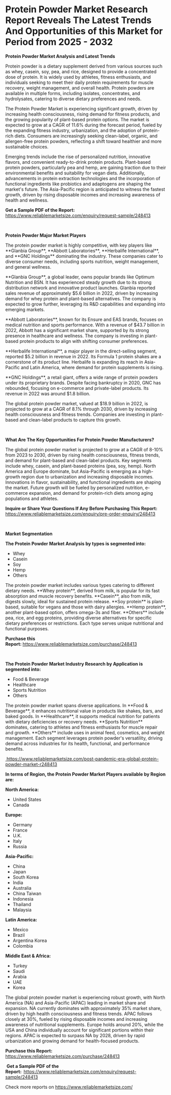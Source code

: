 <p><h1>Protein Powder Market Research Report Reveals The Latest Trends And Opportunities of this Market for Period from 2025 - 2032</h1></p><p><strong>Protein Powder Market Analysis and Latest Trends</strong></p>
<p><p>Protein powder is a dietary supplement derived from various sources such as whey, casein, soy, pea, and rice, designed to provide a concentrated dose of protein. It is widely used by athletes, fitness enthusiasts, and individuals seeking to meet their daily protein requirements for muscle recovery, weight management, and overall health. Protein powders are available in multiple forms, including isolates, concentrates, and hydrolysates, catering to diverse dietary preferences and needs.</p><p>The Protein Powder Market is experiencing significant growth, driven by increasing health consciousness, rising demand for fitness products, and the growing popularity of plant-based protein options. The market is expected to grow at a CAGR of 11.6% during the forecast period, fueled by the expanding fitness industry, urbanization, and the adoption of protein-rich diets. Consumers are increasingly seeking clean-label, organic, and allergen-free protein powders, reflecting a shift toward healthier and more sustainable choices.</p><p>Emerging trends include the rise of personalized nutrition, innovative flavors, and convenient ready-to-drink protein products. Plant-based protein powders, particularly pea and hemp, are gaining traction due to their environmental benefits and suitability for vegan diets. Additionally, advancements in protein extraction technologies and the incorporation of functional ingredients like probiotics and adaptogens are shaping the market's future. The Asia-Pacific region is anticipated to witness the fastest growth, driven by rising disposable incomes and increasing awareness of health and wellness.</p></p>
<p><strong>Get a Sample PDF of the Report:&nbsp;</strong> <a href="https://www.reliablemarketsize.com/enquiry/request-sample/248413?utm_campaign=1197&utm_medium=2&utm_source=Github&utm_content=ia&utm_term=21012025&utm_id=protein-powder">https://www.reliablemarketsize.com/enquiry/request-sample/248413</a></p>
<p>&nbsp;</p>
<p><strong>Protein Powder Major Market Players</strong></p>
<p><p>The protein powder market is highly competitive, with key players like **Glanbia Group**, **Abbott Laboratories**, **Herbalife International**, and **GNC Holdings** dominating the industry. These companies cater to diverse consumer needs, including sports nutrition, weight management, and general wellness.</p><p>**Glanbia Group**, a global leader, owns popular brands like Optimum Nutrition and BSN. It has experienced steady growth due to its strong distribution network and innovative product launches. Glanbia reported sales revenue of approximately $5.6 billion in 2022, driven by increasing demand for whey protein and plant-based alternatives. The company is expected to grow further, leveraging its R&D capabilities and expanding into emerging markets.</p><p>**Abbott Laboratories**, known for its Ensure and EAS brands, focuses on medical nutrition and sports performance. With a revenue of $43.7 billion in 2022, Abbott has a significant market share, supported by its strong presence in healthcare and wellness. The company is investing in plant-based protein products to align with shifting consumer preferences.</p><p>**Herbalife International**, a major player in the direct-selling segment, reported $5.2 billion in revenue in 2022. Its Formula 1 protein shakes are a cornerstone of its product line. Herbalife is expanding its reach in Asia-Pacific and Latin America, where demand for protein supplements is rising.</p><p>**GNC Holdings**, a retail giant, offers a wide range of protein powders under its proprietary brands. Despite facing bankruptcy in 2020, GNC has rebounded, focusing on e-commerce and private-label products. Its revenue in 2022 was around $1.8 billion.</p><p>The global protein powder market, valued at $18.9 billion in 2022, is projected to grow at a CAGR of 8.1% through 2030, driven by increasing health consciousness and fitness trends. Companies are investing in plant-based and clean-label products to capture this growth.</p></p>
<p>&nbsp;</p>
<p><strong>What Are The Key Opportunities For Protein Powder Manufacturers?</strong></p>
<p><p>The global protein powder market is projected to grow at a CAGR of 8-10% from 2023 to 2030, driven by rising health consciousness, fitness trends, and demand for plant-based and clean-label products. Key segments include whey, casein, and plant-based proteins (pea, soy, hemp). North America and Europe dominate, but Asia-Pacific is emerging as a high-growth region due to urbanization and increasing disposable incomes. Innovations in flavor, sustainability, and functional ingredients are shaping the market. Future growth will be fueled by personalized nutrition, e-commerce expansion, and demand for protein-rich diets among aging populations and athletes.</p></p>
<p><strong>Inquire or Share Your Questions If Any Before Purchasing This Report:</strong> <a href="https://www.reliablemarketsize.com/enquiry/pre-order-enquiry/248413?utm_campaign=1197&utm_medium=2&utm_source=Github&utm_content=ia&utm_term=21012025&utm_id=protein-powder">https://www.reliablemarketsize.com/enquiry/pre-order-enquiry/248413</a></p>
<p>&nbsp;</p>
<p><strong>Market Segmentation</strong></p>
<p><strong>The Protein Powder Market Analysis by types is segmented into:</strong></p>
<p><ul><li>Whey</li><li>Casein</li><li>Soy</li><li>Hemp</li><li>Others</li></ul></p>
<p><p>The protein powder market includes various types catering to different dietary needs. **Whey protein**, derived from milk, is popular for its fast absorption and muscle recovery benefits. **Casein**, also from milk, digests slowly, ideal for sustained protein release. **Soy protein** is plant-based, suitable for vegans and those with dairy allergies. **Hemp protein**, another plant-based option, offers omega-3s and fiber. **Others** include pea, rice, and egg proteins, providing diverse alternatives for specific dietary preferences or restrictions. Each type serves unique nutritional and functional purposes.</p></p>
<p><strong>Purchase this Report:&nbsp;</strong><a href="https://www.reliablemarketsize.com/purchase/248413?utm_campaign=1197&utm_medium=2&utm_source=Github&utm_content=ia&utm_term=21012025&utm_id=protein-powder">https://www.reliablemarketsize.com/purchase/248413</a></p>
<p>&nbsp;</p>
<p><strong>The Protein Powder Market Industry Research by Application is segmented into:</strong></p>
<p><ul><li>Food & Beverage</li><li>Healthcare</li><li>Sports Nutrition</li><li>Others</li></ul></p>
<p><p>The protein powder market spans diverse applications. In **Food & Beverage**, it enhances nutritional value in products like shakes, bars, and baked goods. In **Healthcare**, it supports medical nutrition for patients with dietary deficiencies or recovery needs. **Sports Nutrition** dominates, catering to athletes and fitness enthusiasts for muscle repair and growth. **Others** include uses in animal feed, cosmetics, and weight management. Each segment leverages protein powder's versatility, driving demand across industries for its health, functional, and performance benefits.</p></p>
<p><a href="https://www.reliablemarketsize.com/post-pandemic-era-global-protein-powder-market-r248413?utm_campaign=1197&utm_medium=2&utm_source=Github&utm_content=ia&utm_term=21012025&utm_id=protein-powder">&nbsp;https://www.reliablemarketsize.com/post-pandemic-era-global-protein-powder-market-r248413</a></p>
<p><strong>In terms of Region, the Protein Powder Market Players available by Region are:</strong></p>
<p>
    <p> <strong> North America: </strong>
        <ul>
            <li>United States</li>
            <li>Canada</li>
        </ul>
        </p> 
    <p> <strong> Europe: </strong>
        <ul>
            <li>Germany</li>
            <li>France</li>
            <li>U.K.</li>
            <li>Italy</li>
            <li>Russia</li>
        </ul>
        </p> 
    <p> <strong> Asia-Pacific: </strong>
        <ul>
            <li>China</li>
            <li>Japan</li>
            <li>South Korea</li>
            <li>India</li>
            <li>Australia</li>
            <li>China Taiwan</li>
            <li>Indonesia</li>
            <li>Thailand</li>
            <li>Malaysia</li>
        </ul>
        </p> 
    <p> <strong> Latin America: </strong>
        <ul>
            <li>Mexico</li>
            <li>Brazil</li>
            <li>Argentina Korea</li>
            <li>Colombia</li>
        </ul>
        </p> 
    <p> <strong> Middle East & Africa: </strong>
        <ul>
            <li>Turkey</li>
            <li>Saudi</li>
            <li>Arabia</li>
            <li>UAE</li>
            <li>Korea</li>
        </ul>
    </p>
    </p>
<p><p>The global protein powder market is experiencing robust growth, with North America (NA) and Asia-Pacific (APAC) leading in market share and expansion. NA currently dominates with approximately 35% market share, driven by high health consciousness and fitness trends. APAC follows closely at 30%, fueled by rising disposable incomes and increasing awareness of nutritional supplements. Europe holds around 20%, while the USA and China individually account for significant portions within their regions. APAC is expected to surpass NA by 2028, driven by rapid urbanization and growing demand for health-focused products.</p></p>
<p><strong>Purchase this Report: </strong><a href="https://www.reliablemarketsize.com/purchase/248413?utm_campaign=1197&utm_medium=2&utm_source=Github&utm_content=ia&utm_term=21012025&utm_id=protein-powder">https://www.reliablemarketsize.com/purchase/248413</a></p>
<p>&nbsp;<strong>Get a Sample PDF of the Report:&nbsp;&nbsp;</strong><a href="https://www.reliablemarketsize.com/enquiry/request-sample/248413?utm_campaign=1197&utm_medium=2&utm_source=Github&utm_content=ia&utm_term=21012025&utm_id=protein-powder">https://www.reliablemarketsize.com/enquiry/request-sample/248413</a></p>
<p><strong></strong></p>
<p>Check more reports on <a href="https://www.reliablemarketsize.com/?utm_campaign=1197&utm_medium=2&utm_source=Github&utm_content=ia&utm_term=21012025&utm_id=protein-powder">https://www.reliablemarketsize.com/</a></p>